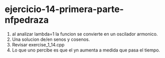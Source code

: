 # ejercicio-14-primera-parte-nfpedraza
1) al analizar lambda=1 la funcion se convierte en un oscilador armonico.
2) Una solucion de/en senos y cosenos.
3) Revisar exercise_1_14.cpp
4) Lo que uno percibe es que el yn aumenta a medida que pasa el tiempo.
